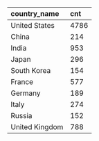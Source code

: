 | country\_name | cnt |
| :--- | :--- |
| United States | 4786 |
| China | 214 |
| India | 953 |
| Japan | 296 |
| South Korea | 154 |
| France | 577 |
| Germany | 189 |
| Italy | 274 |
| Russia | 152 |
| United Kingdom | 788 |
